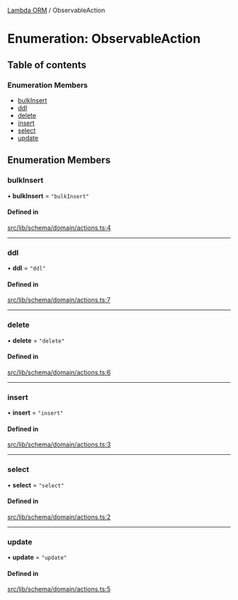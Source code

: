 [Lambda ORM](../README.md) / ObservableAction

# Enumeration: ObservableAction

## Table of contents

### Enumeration Members

- [bulkInsert](ObservableAction.md#bulkinsert)
- [ddl](ObservableAction.md#ddl)
- [delete](ObservableAction.md#delete)
- [insert](ObservableAction.md#insert)
- [select](ObservableAction.md#select)
- [update](ObservableAction.md#update)

## Enumeration Members

### bulkInsert

• **bulkInsert** = ``"bulkInsert"``

#### Defined in

[src/lib/schema/domain/actions.ts:4](https://github.com/lambda-orm/lambdaorm-base/blob/76260f9/src/lib/schema/domain/actions.ts#L4)

___

### ddl

• **ddl** = ``"ddl"``

#### Defined in

[src/lib/schema/domain/actions.ts:7](https://github.com/lambda-orm/lambdaorm-base/blob/76260f9/src/lib/schema/domain/actions.ts#L7)

___

### delete

• **delete** = ``"delete"``

#### Defined in

[src/lib/schema/domain/actions.ts:6](https://github.com/lambda-orm/lambdaorm-base/blob/76260f9/src/lib/schema/domain/actions.ts#L6)

___

### insert

• **insert** = ``"insert"``

#### Defined in

[src/lib/schema/domain/actions.ts:3](https://github.com/lambda-orm/lambdaorm-base/blob/76260f9/src/lib/schema/domain/actions.ts#L3)

___

### select

• **select** = ``"select"``

#### Defined in

[src/lib/schema/domain/actions.ts:2](https://github.com/lambda-orm/lambdaorm-base/blob/76260f9/src/lib/schema/domain/actions.ts#L2)

___

### update

• **update** = ``"update"``

#### Defined in

[src/lib/schema/domain/actions.ts:5](https://github.com/lambda-orm/lambdaorm-base/blob/76260f9/src/lib/schema/domain/actions.ts#L5)
